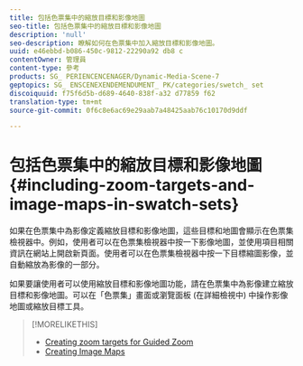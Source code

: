 ```yaml
---
title: 包括色票集中的縮放目標和影像地圖
seo-title: 包括色票集中的縮放目標和影像地圖
description: 'null'
seo-description: 瞭解如何在色票集中加入縮放目標和影像地圖。
uuid: e46ebbd-b086-450c-9812-22290a92 db8 c
contentOwner: 管理員
content-type: 參考
products: SG_ PERIENCENCENAGER/Dynamic-Media-Scene-7
geptopics: SG_ ENSCENEXENDEMENDUMENT_ PK/categories/swetch_ set
discoiquuid: f75f6d5b-d689-4640-838f-a32 d77859 f62
translation-type: tm+mt
source-git-commit: 0f6c8e6ac69e29aab7a48425aab76c10170d9ddf

---
```



# 包括色票集中的縮放目標和影像地圖{#including-zoom-targets-and-image-maps-in-swatch-sets}

如果在色票集中為影像定義縮放目標和影像地圖，這些目標和地圖會顯示在色票集檢視器中。例如，使用者可以在色票集檢視器中按一下影像地圖，並使用項目相關資訊在網站上開啟新頁面。使用者可以在色票集檢視器中按一下目標縮圖影像，並自動縮放為影像的一部分。

如果要讓使用者可以使用縮放目標和影像地圖功能，請在色票集中為影像建立縮放目標和影像地圖。可以在「色票集」畫面或瀏覽面板 (在詳細檢視中) 中操作影像地圖或縮放目標工具。

>[!MORELIKETHIS]
>
>* [Creating zoom targets for Guided Zoom](creating-zoom-targets-guided-zoom.md#creating_zoom_targets_for_guided_zoom)
>* [Creating Image Maps](creating-image-maps.md#creating_image_maps)

